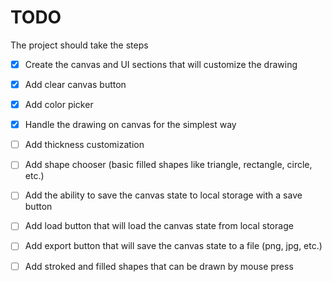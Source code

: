 # TODO

The project should take the steps

- [X] Create the canvas and UI sections that will customize the drawing
- [X] Add clear canvas button
- [X] Add color picker
- [X] Handle the drawing on canvas for the simplest way
- [ ] Add thickness customization
- [ ] Add shape chooser (basic filled shapes like triangle, rectangle, circle, etc.)
- [ ] Add the ability to save the canvas state to local storage with a save button
- [ ] Add load button that will load the canvas state from local storage
- [ ] Add export button that will save the canvas state to a file (png, jpg, etc.)
- [ ] Add stroked and filled shapes that can be drawn by mouse press


